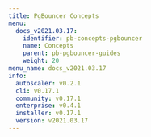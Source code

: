 ```yaml
---
title: PgBouncer Concepts
menu:
  docs_v2021.03.17:
    identifier: pb-concepts-pgbouncer
    name: Concepts
    parent: pb-pgbouncer-guides
    weight: 20
menu_name: docs_v2021.03.17
info:
  autoscaler: v0.2.1
  cli: v0.17.1
  community: v0.17.1
  enterprise: v0.4.1
  installer: v0.17.1
  version: v2021.03.17
---
```


